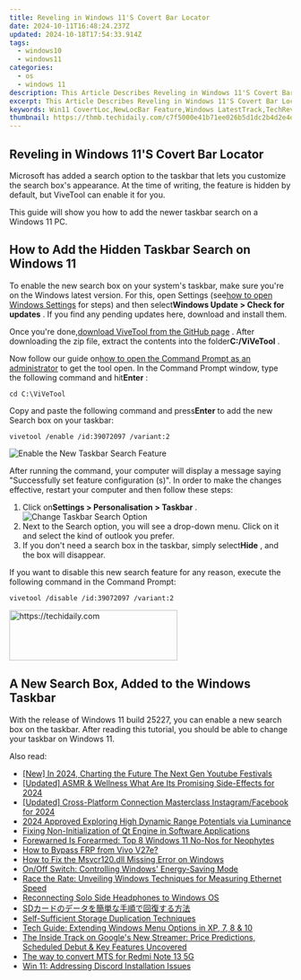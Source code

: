```yaml
---
title: Reveling in Windows 11'S Covert Bar Locator
date: 2024-10-11T16:48:24.237Z
updated: 2024-10-18T17:54:33.914Z
tags:
  - windows10
  - windows11
categories:
  - os
  - windows 11
description: This Article Describes Reveling in Windows 11'S Covert Bar Locator
excerpt: This Article Describes Reveling in Windows 11'S Covert Bar Locator
keywords: Win11 CovertLoc,NewLocBar Feature,Windows LatestTrack,TechRevelation Tracking,RevealedBar Finder,BarFinder WindowsXI,XiaomiWindows Locator
thumbnail: https://thmb.techidaily.com/c7f5000e41b71ee026b5d1dc2b4d2e4d8155a2a1a3717610151f0f8cc3caeaae.jpg
---
```


## Reveling in Windows 11'S Covert Bar Locator

 Microsoft has added a search option to the taskbar that lets you customize the search box's appearance. At the time of writing, the feature is hidden by default, but ViveTool can enable it for you.

 This guide will show you how to add the newer taskbar search on a Windows 11 PC.

## How to Add the Hidden Taskbar Search on Windows 11

 To enable the new search box on your system's taskbar, make sure you're on the Windows latest version. For this, open Settings (see[how to open Windows Settings](https://www.makeuseof.com/windows-ways-to-open-system-settings/) for steps) and then select**Windows Update > Check for updates** . If you find any pending updates here, download and install them.

 Once you're done,[download ViveTool from the GitHub page](https://github.com/thebookisclosed/ViVe/releases) . After downloading the zip file, extract the contents into the folder**C:/ViVeTool** .

 Now follow our guide on[how to open the Command Prompt as an administrator](https://www.makeuseof.com/windows-run-command-prompt-admin/) to get the tool open. In the Command Prompt window, type the following command and hit**Enter** :

`cd C:\ViVeTool`

 Copy and paste the following command and press**Enter** to add the new Search box on your taskbar:

`vivetool /enable /id:39072097 /variant:2`

![Enable the New Taskbar Search Feature](https://static1.makeuseofimages.com/wordpress/wp-content/uploads/2023/01/enable-the-new-taskbar-search-feature.jpg)

 After running the command, your computer will display a message saying "Successfully set feature configuration (s)". In order to make the changes effective, restart your computer and then follow these steps:

1. Click on**Settings > Personalisation > Taskbar** .  
![Change Taskbar Search Option](https://static1.makeuseofimages.com/wordpress/wp-content/uploads/2023/01/change-taskbar-search-option.jpg)
2. Next to the Search option, you will see a drop-down menu. Click on it and select the kind of outlook you prefer.
3. If you don't need a search box in the taskbar, simply select**Hide** , and the box will disappear.

 If you want to disable this new search feature for any reason, execute the following command in the Command Prompt:

`vivetool /disable /id:39072097 /variant:2`

<!-- affiliate ads begin -->
<a href="https://review-au.sjv.io/c/5597632/2098704/14409" target="_top" id="2098704">
  <img src="//a.impactradius-go.com/display-ad/14409-2098704" border="0" alt="https://techidaily.com" width="300" height="90"/>
</a>
<img height="0" width="0" src="https://review-au.sjv.io/i/5597632/2098704/14409" style="position:absolute;visibility:hidden;" border="0" />
<!-- affiliate ads end -->

## A New Search Box, Added to the Windows Taskbar

 With the release of Windows 11 build 25227, you can enable a new search box on the taskbar. After reading this tutorial, you should be able to change your taskbar on Windows 11.

<ins class="adsbygoogle"
     style="display:block"
     data-ad-format="autorelaxed"
     data-ad-client="ca-pub-7571918770474297"
     data-ad-slot="1223367746"></ins>

<ins class="adsbygoogle"
     style="display:block"
     data-ad-client="ca-pub-7571918770474297"
     data-ad-slot="8358498916"
     data-ad-format="auto"
     data-full-width-responsive="true"></ins>

<span class="atpl-alsoreadstyle">Also read:</span>
<div><ul>
<li><a href="https://facebook-video-share.techidaily.com/new-in-2024-charting-the-future-the-next-gen-youtube-festivals/"><u>[New] In 2024, Charting the Future The Next Gen Youtube Festivals</u></a></li>
<li><a href="https://fox-glue.techidaily.com/updated-asmr-and-wellness-what-are-its-promising-side-effects-for-2024/"><u>[Updated] ASMR & Wellness What Are Its Promising Side-Effects for 2024</u></a></li>
<li><a href="https://instagram-video-files.techidaily.com/updated-cross-platform-connection-masterclass-instagramfacebook-for-2024/"><u>[Updated] Cross-Platform Connection Masterclass Instagram/Facebook for 2024</u></a></li>
<li><a href="https://fox-http.techidaily.com/2024-approved-exploring-high-dynamic-range-potentials-via-luminance/"><u>2024 Approved Exploring High Dynamic Range Potentials via Luminance</u></a></li>
<li><a href="https://windows11.techidaily.com/fixing-non-initialization-of-qt-engine-in-software-applications/"><u>Fixing Non-Initialization of Qt Engine in Software Applications</u></a></li>
<li><a href="https://windows11.techidaily.com/forewarned-is-forearmed-top-8-windows-11-no-nos-for-neophytes/"><u>Forewarned Is Forearmed: Top 8 Windows 11 No-Nos for Neophytes</u></a></li>
<li><a href="https://bypass-frp.techidaily.com/how-to-bypass-frp-from-vivo-v27e-by-drfone-android/"><u>How to Bypass FRP from Vivo V27e?</u></a></li>
<li><a href="https://windows11.techidaily.com/how-to-fix-the-msvcr120dll-missing-error-on-windows/"><u>How to Fix the Msvcr120.dll Missing Error on Windows</u></a></li>
<li><a href="https://windows11.techidaily.com/onoff-switch-controlling-windows-energy-saving-mode/"><u>On/Off Switch: Controlling Windows' Energy-Saving Mode</u></a></li>
<li><a href="https://windows11.techidaily.com/race-the-rate-unveiling-windows-techniques-for-measuring-ethernet-speed/"><u>Race the Rate: Unveiling Windows Techniques for Measuring Ethernet Speed</u></a></li>
<li><a href="https://windows11.techidaily.com/reconnecting-solo-side-headphones-to-windows-os/"><u>Reconnecting Solo Side Headphones to Windows OS</u></a></li>
<li><a href="https://solve-marvelous.techidaily.com/1728471021547-sd/"><u>SDカードのデータを簡単な手順で回復する方法</u></a></li>
<li><a href="https://win11.techidaily.com/self-sufficient-storage-duplication-techniques/"><u>Self-Sufficient Storage Duplication Techniques</u></a></li>
<li><a href="https://windows11.techidaily.com/tech-guide-extending-windows-menu-options-in-xp-7-8-and-10/"><u>Tech Guide: Extending Windows Menu Options in XP, 7, 8 & 10</u></a></li>
<li><a href="https://techtrends.techidaily.com/the-inside-track-on-googles-new-streamer-price-predictions-scheduled-debut-and-key-features-uncovered/"><u>The Inside Track on Google's New Streamer: Price Predictions, Scheduled Debut & Key Features Uncovered</u></a></li>
<li><a href="https://techidaily.com/the-way-to-convert-mts-for-redmi-note-13-5g-by-aiseesoft-video-converter-play-mts-on-android/"><u>The way to convert MTS for Redmi Note 13 5G</u></a></li>
<li><a href="https://windows11.techidaily.com/win-11-addressing-discord-installation-issues/"><u>Win 11: Addressing Discord Installation Issues</u></a></li>
</ul></div>

